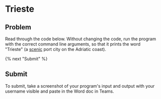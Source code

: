 # Trieste

## Problem

Read through the code below. Without changing the code, run the program with the correct command line arguments, so that it prints the word "Trieste" (a [scenic](https://www.becasinternacionales.net/webapp/img/imgpro/50c754_triestre-italia_w600.jpg) port city on the Adriatic coast).

{% next "Submit" %}

## Submit

To submit, take a screenshot of your program's input and output with your username visible and paste in the Word doc in Teams.
